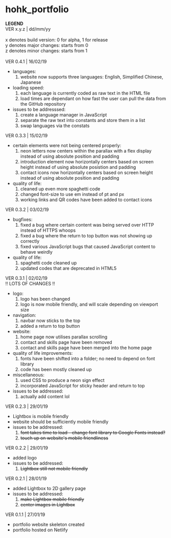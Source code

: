 # hohk_portfolio
  
__LEGEND__\
VER x.y.z | dd/mm/yy\
\
x denotes build version: 0 for alpha, 1 for release\
y denotes major changes: starts from 0\
z denotes minor changes: starts from 1\
<br>
VER 0.4.1 | 16/02/19
- languages:
  1. website now supports three languages: English, Simplified Chinese, Japanese
- loading speed:
  1. each language is currently coded as raw text in the HTML file
  2. load times are dependant on how fast the user can pull the data from the GitHub repository
- issues to be addresssed:
  1. create a language manager in JavaScript
  2. separate the raw text into constants and store them in a list
  3. swap languages via the constats

VER 0.3.3 | 15/02/19
- certain elements were not being centered properly:
  1. neon letters now centers within the parallax with a flex display instead of using absolute position and padding
  2. introduction element now horizontally centers based on screen height instead of using absolute posistion and padding
  3. contact icons now horizontally centers based on screen height instead of using absolute position and padding
- quality of life:
  1. cleaned up even more spaghetti code
  2. changed font-size to use em instead of pt and px
  3. working links and QR codes have been added to contact icons

VER 0.3.2 | 03/02/19
- bugfixes:
  1. fixed a bug where certain content was being served over HTTP instead of HTTPS whoops
  2. fixed a bug where the return to top button was not showing up correctly
  3. fixed various JavaScript bugs that caused JavaScript content to behave weirdly
- quality of life:
  1. spaghetti code cleaned up
  2. updated codes that are deprecated in HTML5

VER 0.3.1 | 02/02/19\
!! LOTS OF CHANGES !!
- logo:
  1. logo has been changed
  2. logo is now mobile friendly, and will scale depending on viewport size
- navigation:
  1. navbar now sticks to the top
  2. added a return to top button
- website:
  1. home page now utilises parallax scrolling
  2. contact and skills page have been removed
  3. contact and skills page have been merged into the home page
- quality of life improvements:
  1. fonts have been shifted into a folder; no need to depend on font library
  2. code has been mostly cleaned up
- miscellaneous:
  1. used CSS to produce a neon sign effect
  2. incorporated JavaScript for sticky header and return to top
- issues to be addressed:
  1. actually add content lol

VER 0.2.3 | 29/01/19
- Lightbox is mobile friendly
- website should be sufficiently mobile friendly
- issues to be addressed:
  1. ~~font takes time to load - change font library to Google Fonts instead?~~
  2. ~~touch up on website's mobile friendliness~~

VER 0.2.2 | 29/01/19
- added logo
- issues to be addressed:
  1. ~~Lightbox still not mobile friendly~~

VER 0.2.1 | 28/01/19
- added Lightbox to 2D gallery page
- issues to be addressed:
  1. ~~make Lightbox mobile friendly~~
  2. ~~center images in Lightbox~~

VER 0.1.1 | 27/01/19
- portfolio website skeleton created
- portfolio hosted on Netlify
